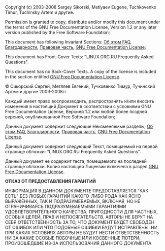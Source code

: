 Copyright (c) 2003-2008 Sergey Sikorski, Metlyaev Eugene, Tuchkovenko
Timur, Tuchinsky Artem и другие.

Permission is granted to copy, distribute and/or modify this document
under the terms of the GNU Free Documentation License, Version 1.2 or
any later version published by the Free Software Foundation;

This document has following Invariant Sections: [Об этом
FAQ](Об_этом_FAQ),
[Благодарности](Благодарности),
[Правовая часть](Правовая_часть), [GNU Free Documentation
License](GNU_Free_Documentation_License);

This document has Front-Cover Texts: "LINUX.ORG.RU Frequently Asked
Questions".

This document has no Back-Cover Texts. A copy of the license is included
in the section entitled [GNU Free Documentation
License](GNU_Free_Documentation_License).

© Сикорский Сергей, Метляев Евгений, Тучковенко Тимур, Тучинский Артем и
другие 2003-2008гг.

Каждый имеет право воспроизводить, распространять и/или вносить
изменения в настоящий Документ в соответствии с условиями GNU
Free Documentation License, Версией 1.2 или любой более поздней версией,
опубликованной Free Software Foundation;

Данный документ содержит следующие Неизменяемые разделы; [Об этом
FAQ](Об_этом_FAQ),
[Благодарности](Благодарности),
[Правовая часть](Правовая_часть), [GNU Free Documentation
License](GNU_Free_Documentation_License).

Данный документ содержит следующий Текст, помещаемый на первой странице
обложки: "LINUX.ORG.RU Frequently Asked Questions".

Данный документ не содержит теста, помещаемого на последней странице
обложки. Копия настоящей Лицензии включена в раздел [GNU Free
Documentation License](GNU_Free_Documentation_License).

**ОТКАЗ ОТ ПРЕДОСТАВЛЕНИЯ ГАРАНТИЙ**

ИНФОРМАЦИЯ В ДАННОМ ДОКУМЕНТЕ ПРЕДОСТАВЛЯЕТСЯ "КАК ЕСТЬ" БЕЗ ЛЮБЫХ
ГАРАНТИЙ КАКОГО-ЛИБО РОДА КАК ЯСНО ВЫРАЖЕННЫХ, ТАК И
ПОДРАЗУМЕВАЕМЫХ, ВКЛЮЧАЯ, НО НЕ ОГРАНИЧИВАЯСЬ
ПОДРАЗУМЕВАЕМЫМИ ГАРАНТИЯМИ УДОВЛЕТВОРИТЕЛЬНОГО КАЧЕСТВА,
ПРИГОДНОСТИ ДЛЯ ЧАСТНЫХ, ОСОБЫХ ЦЕЛЕЙ, ПРАВ И НЕПОСЯГАТЕЛЬСТВ. АВТОРЫ
НЕ БЕРУТ НА СЕБЯ ОТВЕТСТВЕННОСТЬ ЗА ТО, ЧТО ДОКУМЕНТ БУДЕТ СВОБОДЕН ОТ
ОШИБОК ИЛИ ЧТО ПОДОБНЫЕ ОШИБКИ БУДУТ ИСПРАВЛЕНЫ. НИ ПРИ КАКИХ УСЛОВИЯХ
АВТОРЫ НЕ БУДУТ НЕСТИ ОТВЕТСТВЕННОСТЬ НИ ЗА КАКИЕ ОСОБЫЕ ПОБОЧНЫЕ ИЛИ
КОСВЕННЫЕ ПОТЕРИ, ПРОИЗОШЕДШИЕ ИЗ-ЗА ИСПОЛЬЗОВАНИЯ ДАННОГО ДОКУМЕНТА.